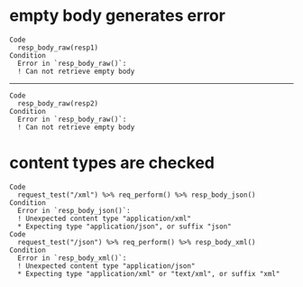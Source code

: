 # empty body generates error

    Code
      resp_body_raw(resp1)
    Condition
      Error in `resp_body_raw()`:
      ! Can not retrieve empty body

---

    Code
      resp_body_raw(resp2)
    Condition
      Error in `resp_body_raw()`:
      ! Can not retrieve empty body

# content types are checked

    Code
      request_test("/xml") %>% req_perform() %>% resp_body_json()
    Condition
      Error in `resp_body_json()`:
      ! Unexpected content type "application/xml"
      * Expecting type "application/json", or suffix "json"
    Code
      request_test("/json") %>% req_perform() %>% resp_body_xml()
    Condition
      Error in `resp_body_xml()`:
      ! Unexpected content type "application/json"
      * Expecting type "application/xml" or "text/xml", or suffix "xml"

